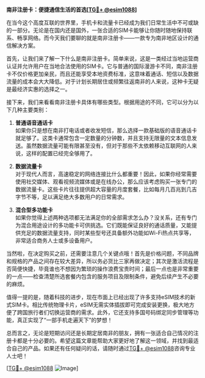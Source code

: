 **南非注册卡：便捷通信生活的首选[[TG💪+ @esim1088](https://t.me/s/esim1088)]**

在当今这个高度互联的世界里，手机卡和流量卡已经成为我们日常生活中不可或缺的一部分。无论是在国内还是国外，一张合适的SIM卡能够让你随时随地保持联系、畅享网络。而今天我们要聊的就是南非注册卡——一款专为南非地区设计的通信解决方案。

首先，让我们来了解一下什么是南非注册卡。简单来说，这是一类经过当地运营商认证并允许用户在当地合法使用的SIM卡。它与普通的国际漫游卡不同，南非注册卡不仅价格更加亲民，而且还能享受本地资费标准，这意味着通话、短信以及数据流量的成本会大大降低。对于计划长期居住或频繁往返南非的人来说，这种卡无疑是最经济实惠的选择之一。

接下来，我们来看看南非注册卡具体有哪些类型。根据用途的不同，它可以分为以下几种主要类别：

1. **普通语音通话卡**  
   如果你只是想在南非打电话或者收发短信，那么选择一款基础版的语音通话卡就足够了。这类卡通常包含一定数量的分钟数，并且支持无限量的文本信息发送。虽然数据流量可能有限甚至没有，但对于那些不太依赖移动互联网的人来说，这样的配置已经完全够用了。

2. **数据流量卡**  
   对于现代人而言，高速稳定的网络连接比什么都重要！因此，如果你经常需要使用社交媒体、观看视频流媒体或是在线办公，那么应该考虑购买一张专门的数据流量卡。这些卡片往往提供超大容量的月度套餐，比如每月几百兆到几吉字节不等，足以满足绝大多数用户的日常需求。

3. **混合型多功能卡**  
   如果你觉得上述两种选项都无法满足你的全部需求怎么办？没关系，还有专门为混合用途设计的多功能卡可供挑选。它们既能保证良好的通话质量，又能提供充足的数据流量支持，同时某些型号还具备额外功能如Wi-Fi热点共享等，非常适合商务人士或多设备用户。

当然啦，在决定购买之前，还需要注意几个关键点哦！首先是价格问题，不同品牌和规格的产品之间存在较大差异，所以务必货比三家再做决定；其次是激活流程是否简便快捷，毕竟谁也不想因为繁琐的操作浪费宝贵时间；最后一点也是非常重要的一点——检查清楚所选套餐内包含的服务项目及限制条件，避免后续产生不必要的麻烦。

值得一提的是，随着科技的进步，现在市面上已经出现了许多支持eSIM技术的新式SIM卡。相比传统物理卡片，eSIM无需实体插拔即可完成安装更换，极大地方便了跨国旅行者们切换运营商的需求。此外，它还支持多国号码绑定同步管理等功能，真正实现了“一部手机走遍天下”的梦想！

总而言之，无论是短期访问还是长期定居南非的朋友，拥有一张适合自己情况的注册卡都是十分必要的。希望这篇文章能帮助大家更好地了解这一领域，并找到最适合自己的产品。如果还有任何疑问的话，请随时通过[TG💪+ @esim1088](https://t.me/s/esim1088)咨询专业人士吧！

[[TG💪+ @esim1088](https://t.me/s/esim1088) ![Image](https://i.postimg.cc/4NQfJmqS/Snipaste-2025-05-13-00-14-12.png)]